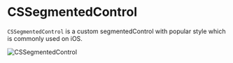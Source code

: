 # CSSegmentedControl

`CSSegmentedControl` is a custom segmentedControl with popular style which is commonly used on iOS.

![CSSegmentedControl](https://github.com/hcsaaron/CSSegmentedControl/blob/master/Demo/CSSegmentedControl_Demo1.0.gif?raw=true?raw=true)
